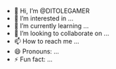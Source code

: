 - 👋 Hi, I’m @DITOLEGAMER
- 👀 I’m interested in ...
- 🌱 I’m currently learning ...
- 💞️ I’m looking to collaborate on ...
- 📫 How to reach me ...
- 😄 Pronouns: ...
- ⚡ Fun fact: ...

<!---
DITOLEGAMER/DITOLEGAMER is a ✨ special ✨ repository because its `README.md` (this file) appears on your GitHub profile.
You can click the Preview link to take a look at your changes.
--->
